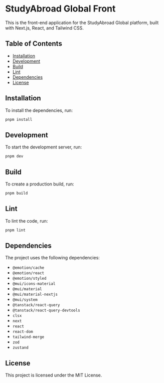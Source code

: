 # StudyAbroad Global Front

This is the front-end application for the StudyAbroad Global platform, built with Next.js, React, and Tailwind CSS.

## Table of Contents

- [Installation](#installation)
- [Development](#development)
- [Build](#build)
- [Lint](#lint)
- [Dependencies](#dependencies)
- [License](#license)

## Installation

To install the dependencies, run:

```bash
pnpm install
```

## Development

To start the development server, run:

```bash
pnpm dev
```

## Build

To create a production build, run:

```bash
pnpm build
```

## Lint

To lint the code, run:

```bash
pnpm lint
```

## Dependencies

The project uses the following dependencies:

- `@emotion/cache`
- `@emotion/react`
- `@emotion/styled`
- `@mui/icons-material`
- `@mui/material`
- `@mui/material-nextjs`
- `@mui/system`
- `@tanstack/react-query`
- `@tanstack/react-query-devtools`
- `clsx`
- `next`
- `react`
- `react-dom`
- `tailwind-merge`
- `zod`
- `zustand`

## License

This project is licensed under the MIT License.
